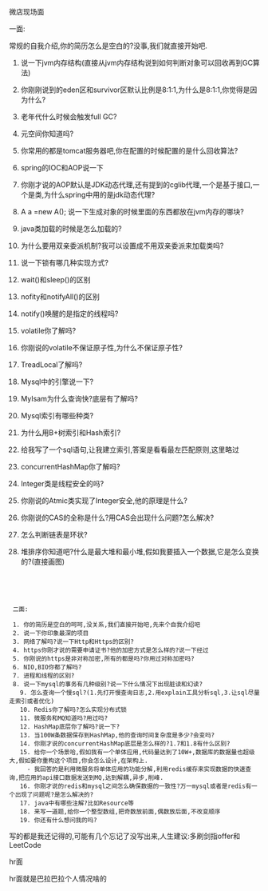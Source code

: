 微店现场面

一面:

常规的自我介绍,你的简历怎么是空白的?没事,我们就直接开始吧.

1. 说一下jvm内存结构(直接从jvm内存结构说到如何判断对象可以回收再到GC算法)

2. 你刚刚说到的eden区和survivor区默认比例是8:1:1,为什么是8:1:1,你觉得是因为什么?

3. 老年代什么时候会触发full GC?

4. 元空间你知道吗?

5. 你常用的都是tomcat服务器吧,你在配置的时候配置的是什么回收算法?

6. spring的IOC和AOP说一下

7. 你刚才说的AOP默认是JDK动态代理,还有提到的cglib代理,一个是基于接口,一个是类,为什么spring中用的是jdk动态代理?

8. A a =new A(); 说一下生成对象的时候里面的东西都放在jvm内存的哪块?

9. java类加载的时候是怎么加载的?

10. 为什么要用双亲委派机制?我可以设置成不用双亲委派来加载类吗?

11. 说一下锁有哪几种实现方式?

12. wait()和sleep()的区别

13. nofity和notifyAll()的区别

14. notify()唤醒的是指定的线程吗?

15. volatile你了解吗?

16. 你刚说的volatile不保证原子性,为什么不保证原子性?

17. TreadLocal了解吗?

18. Mysql中的引擎说一下?

19. MyIsam为什么查询快?底层有了解吗?

20. Mysql索引有哪些种类?

21. 为什么用B+树索引和Hash索引?

22. 给我写了一个sql语句,让我建立索引,答案是看看最左匹配原则,这里略过

23. concurrentHashMap你了解吗?

24. Integer类是线程安全的吗?

25. 你刚说的Atmic类实现了Integer安全,他的原理是什么?

26. 你刚说的CAS的全称是什么?用CAS会出现什么问题?怎么解决?

27. 怎么判断链表是环状?

28. 堆排序你知道吧?什么是最大堆和最小堆,假如我要插入一个数据,它是怎么变换的?(直接画图)

   ​    

   ​    

     二面:

     1. 你的简历是空白的呵呵,没关系,我们直接开始吧,先来个自我介绍吧
     2. 说一下你印象最深的项目
     3. 网络了解吗?说一下Http和Https的区别?
     4. https你刚才说的需要申请证书?他的加密方式是怎么样的?说一下经过
     5. 你刚说的https是非对称加密,所有的都是吗?你用过对称加密吗?
     6. NIO,BIO你都了解吗?
     7. 进程和线程的区别?
     8. 说一下mysql的事务有几种级别?说一下什么情况下出现脏读和幻读?
       9. 怎么查询一个慢sql?(1.先打开慢查询日志,2.用explain工具分析sql,3.让sql尽量走索引或者优化)
       10. Redis你了解吗?怎么实现分布式锁
       11. 微服务和MQ知道吗?用过吗?
       12. HashMap底层你了解吗?说一下?
       13. 当100W条数据保存到HashMap,他的查询时间复杂度是多少?会变吗?
       14. 你刚才说的concurrentHashMap底层是怎么样的?1.7和1.8有什么区别?
       15. 给你一个场景哈,假如我有一个单体应用,代码量达到了10W+,数据库的数据量也超级大,假如要你重构这个项目,你会怎么设计,在架构上.
         - 我回答的是利用微服务将单体应用的功能分解,利用redis缓存来实现数据的快速查询,把应用的api接口数据发送到MQ,达到解耦,异步,削峰.
       16. 你刚才说的redis和mysql之间怎么确保数据的一致性?万一mysql或者是redis有一个出现了问题呢?是怎么解决的?
       17. java中有哪些注解?比如Resource等
       18. 来写一道题,给你一个整型数组,把奇数放前面,偶数放后面,不改变顺序
       19. 你还有什么想问我的吗?





写的都是我还记得的,可能有几个忘记了没写出来,人生建议:多刷剑指offer和LeetCode



hr面

hr面就是巴拉巴拉个人情况啥的